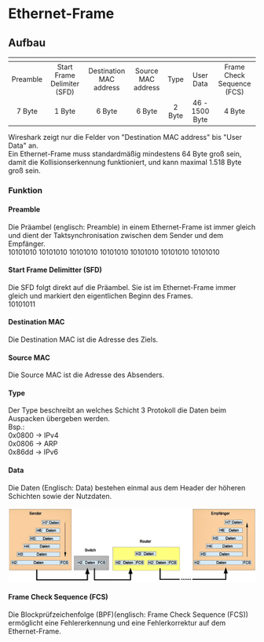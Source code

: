 # Ethernet-Frame
## Aufbau
| <!-- -->      | <!-- -->                    | <!-- -->                | <!-- -->           | <!-- -->      | <!-- -->        | <!-- -->                   |
|:-------------:|:---------------------------:|:-----------------------:|:------------------:|:-------------:|:---------------:|:--------------------------:|
| Preamble      | Start Frame Delimiter (SFD) | Destination MAC address | Source MAC address | Type          | User Data       | Frame Check Sequence (FCS) |
| 7 Byte        | 1 Byte                      | 6 Byte                  | 6 Byte             | 2 Byte        | 46 - 1500 Byte  | 4 Byte                     |

Wireshark zeigt nur die Felder von "Destination MAC address" bis "User Data" an.  
Ein Ethernet-Frame muss standardmäßig mindestens 64 Byte groß sein, damit die Kollisionserkennung funktioniert, und kann maximal 1.518 Byte groß sein.

### Funktion
#### Preamble
Die Präambel (englisch: Preamble) in einem Ethernet-Frame ist immer gleich und dient der Taktsynchronisation zwischen dem Sender und dem Empfänger.  
10101010 10101010 10101010 10101010 10101010 10101010 10101010

#### Start Frame Delimitter (SFD)  
Die SFD folgt direkt auf die Präambel. Sie ist im Ethernet-Frame immer gleich und markiert den eigentlichen Beginn des Frames.  
10101011

#### Destination MAC  
Die Destination MAC ist die Adresse des Ziels.

#### Source MAC  
Die Source MAC ist die Adresse des Absenders.

#### Type  
Der Type beschreibt an welches Schicht 3 Protokoll die Daten beim Auspacken übergeben werden.  
Bsp.:  
0x0800 -> IPv4  
0x0806 -> ARP  
0x86dd -> IPv6

#### Data
Die Daten (Englisch: Data) bestehen einmal aus dem Header der höheren Schichten sowie der Nutzdaten.

![Kapselung der Daten](pics/kapselung.PNG)

#### Frame Check Sequence (FCS)
Die Blockprüfzeichenfolge (BPF)(englisch: Frame Check Sequence (FCS)) ermöglicht eine Fehlererkennung und eine Fehlerkorrektur auf dem Ethernet-Frame.
